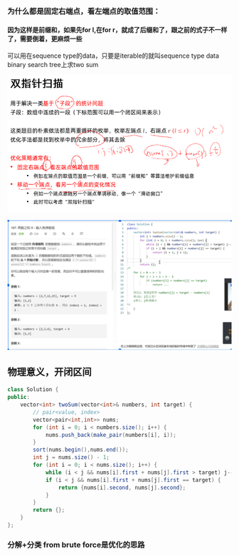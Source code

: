 ### 为什么都是固定右端点，看左端点的取值范围：
#### 因为这样是前缀和，如果先for l,在for r，就成了后缀和了，跟之前的式子不一样了，需要倒着，更麻烦一些

可以用在sequence type的data，只要是iterable的就叫sequence type data
binary search tree上求two sum

![alt txt](https://raw.githubusercontent.com/corykingsf/hack-system-design-pixel/main/imgSnipaste_2021-06-22_21-41-55.png)

![alt txt](https://raw.githubusercontent.com/corykingsf/hack-system-design-pixel/main/imgSnipaste_2021-06-22_21-39-46.png)

物理意义，开闭区间
-



```java
class Solution {
public:
    vector<int> twoSum(vector<int>& numbers, int target) {
        // pair<value, index>
        vector<pair<int,int>> nums;
        for (int i = 0; i < numbers.size(); i++) {
            nums.push_back(make_pair(numbers[i], i));
        }
        sort(nums.begin(),nums.end());
        int j = nums.size() - 1;
        for (int i = 0; i < nums.size(); i++) {
            while (i < j && nums[i].first + nums[j].first > target) j--;
            if (i < j && nums[i].first + nums[j].first == target) {
                return {nums[i].second, nums[j].second};
            }
        }
        return {};
    }
};
```


### 分解+分类 from brute force是优化的思路